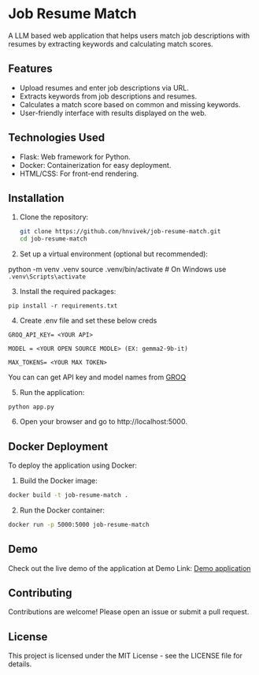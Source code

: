 # Job Resume Match

A LLM based web application that helps users match job descriptions with resumes by 
extracting 
keywords and calculating match scores.

## Features

- Upload resumes and enter job descriptions via URL.
- Extracts keywords from job descriptions and resumes.
- Calculates a match score based on common and missing keywords.
- User-friendly interface with results displayed on the web.

## Technologies Used

- Flask: Web framework for Python.
- Docker: Containerization for easy deployment.
- HTML/CSS: For front-end rendering.

## Installation

1. Clone the repository:
   ```bash
   git clone https://github.com/hnvivek/job-resume-match.git
   cd job-resume-match

2. Set up a virtual environment (optional but recommended):

python -m venv .venv
source .venv/bin/activate  # On Windows use `.venv\Scripts\activate`


3. Install the required packages:

`pip install -r requirements.txt`

4. Create .env file and set these below creds

`GROQ_API_KEY= <YOUR API>`

`MODEL = <YOUR OPEN SOURCE MODLE> (EX: gemma2-9b-it)`

`MAX_TOKENS= <YOUR MAX TOKEN>`

You can can get API key and model names from [GROQ](https://console.groq.com/playground) 

5. Run the application:

`python app.py`


6. Open your browser and go to http://localhost:5000.

## Docker Deployment

To deploy the application using Docker:

1. Build the Docker image:
```bash
docker build -t job-resume-match .
```


2. Run the Docker container:

```bash
docker run -p 5000:5000 job-resume-match
```
## Demo

Check out the live demo of the application at Demo Link: [Demo application]( 
https://job-resume-match-production.up.railway.app/)

## Contributing

Contributions are welcome! Please open an issue or submit a pull request.

## License

This project is licensed under the MIT License - see the LICENSE file for details.
